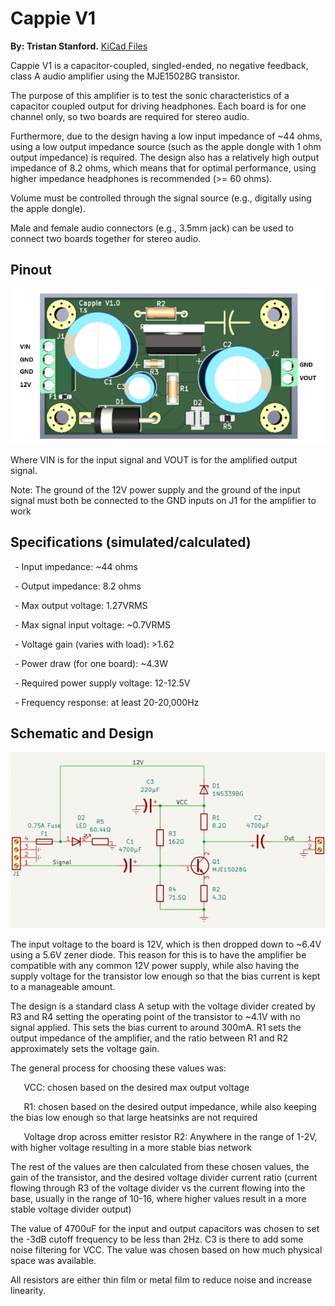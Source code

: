 # Cappie V1

**By: Tristan Stanford.** [KiCad Files](<tristan/Amp1Project - Tristan Stanford.zip>)

Cappie V1 is a capacitor-coupled, singled-ended, no negative feedback, class A audio amplifier using the MJE15028G transistor.

The purpose of this amplifier is to test the sonic characteristics of a capacitor coupled output for driving headphones. Each board is for one channel only, so two boards are required for stereo audio.

Furthermore, due to the design having a low input impedance of ~44 ohms, using a low output impedance source (such as the apple dongle with 1 ohm output impedance) is required. The design also has a relatively high output impedance of 8.2 ohms, which means that for optimal performance, using higher impedance headphones is recommended (>= 60 ohms).

Volume must be controlled through the signal source (e.g., digitally using the apple dongle).

Male and female audio connectors (e.g., 3.5mm jack) can be used to connect two boards together for stereo audio.

## Pinout

![img](tristan/1.png)

Where VIN is for the input signal and VOUT is for the amplified output signal.

Note: The ground of the 12V power supply and the ground of the input signal must both be connected to the GND inputs on J1 for the amplifier to work

## Specifications (simulated/calculated)

` `- Input impedance: ~44 ohms

` `- Output impedance: 8.2 ohms

` `- Max output voltage: 1.27VRMS

` `- Max signal input voltage: ~0.7VRMS

` `- Voltage gain (varies with load): >1.62

` `- Power draw (for one board): ~4.3W

` `- Required power supply voltage: 12-12.5V

` `- Frequency response: at least 20-20,000Hz

## Schematic and Design

![img](tristan/2.png)

The input voltage to the board is 12V, which is then dropped down to ~6.4V using a 5.6V zener diode. This reason for this is to have the amplifier be compatible with any common 12V power supply, while also having the supply voltage for the transistor low enough so that the bias current is kept to a manageable amount.

The design is a standard class A setup with the voltage divider created by R3 and R4 setting the operating point of the transistor to ~4.1V with no signal applied. This sets the bias current to around 300mA. R1 sets the output impedance of the amplifier, and the ratio between R1 and R2 approximately sets the voltage gain.

The general process for choosing these values was:

`	`VCC: chosen based on the desired max output voltage

`	`R1: chosen based on the desired output impedance, while also keeping the bias 		low enough so that large heatsinks are not required

`	`Voltage drop across emitter resistor R2: Anywhere in the range of 1-2V, with higher 	voltage resulting in a more stable bias network

The rest of the values are then calculated from these chosen values, the gain of the transistor, and the desired voltage divider current ratio (current flowing through R3 of the voltage divider vs the current flowing into the base, usually in the range of 10-16, where higher values result in a more stable voltage divider output)

The value of 4700uF for the input and output capacitors was chosen to set the -3dB cutoff frequency to be less than 2Hz. C3 is there to add some noise filtering for VCC. The value was chosen based on how much physical space was available.

All resistors are either thin film or metal film to reduce noise and increase linearity.

